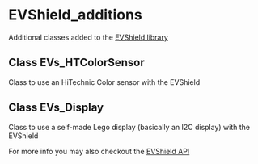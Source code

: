 # EVShield_additions
Additional classes added to the [EVShield library](https://github.com/mindsensors/EVShield)

## Class EVs_HTColorSensor
Class to use an HiTechnic Color sensor with the EVShield

## Class EVs_Display
Class to use a self-made Lego display (basically an I2C display) with the EVShield

For more info you may also checkout the [EVShield API](http://www.mindsensors.com/reference/EVShield/html/)
